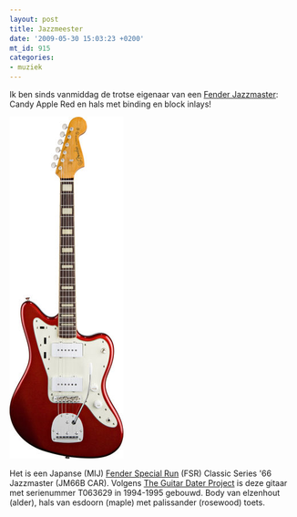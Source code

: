 ```yaml
---
layout: post
title: Jazzmeester
date: '2009-05-30 15:03:23 +0200'
mt_id: 915
categories:
- muziek
---
```

Ik ben sinds vanmiddag de trotse eigenaar van een <a href="http://en.wikipedia.org/wiki/Fender_Jazzmaster">Fender Jazzmaster</a>: Candy Apple Red en hals met binding en block inlays!

<img alt="Fender Jazzmaster Japan Candy Apple Red block inlay" src="/images/Fender%20Jazzmaster%20Japan%20Candy%20Apple%20Red%20block%20inlay.jpg" height="600" width="200" />

Het is een Japanse (MIJ) <a href="http://www.fender.com/en-NL/support/articles/fender-special-run-fsr-products/">Fender Special Run</a> (FSR) Classic Series '66 Jazzmaster (JM66B CAR). Volgens <a href="http://guitardaterproject.org/fender.aspx">The Guitar Dater Project</a> is deze gitaar met serienummer T063629 in 1994-1995 gebouwd. Body van elzenhout (alder), hals van esdoorn (maple) met palissander (rosewood) toets.
